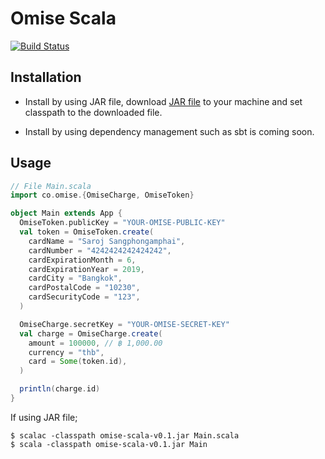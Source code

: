 # Omise Scala

[![Build Status](https://travis-ci.org/nimid/omise-scala.svg?branch=master)](https://travis-ci.org/nimid/omise-scala)

## Installation

- Install by using JAR file, download [JAR file](https://github.com/nimid/omise-scala/releases/download/v0.1/omise-scala-v0.1.jar) to your machine and set classpath to the downloaded file.

- Install by using dependency management such as sbt is coming soon.

## Usage

```scala
// File Main.scala
import co.omise.{OmiseCharge, OmiseToken}

object Main extends App {
  OmiseToken.publicKey = "YOUR-OMISE-PUBLIC-KEY"
  val token = OmiseToken.create(
    cardName = "Saroj Sangphongamphai",
    cardNumber = "4242424242424242",
    cardExpirationMonth = 6,
    cardExpirationYear = 2019,
    cardCity = "Bangkok",
    cardPostalCode = "10230",
    cardSecurityCode = "123",
  )

  OmiseCharge.secretKey = "YOUR-OMISE-SECRET-KEY"
  val charge = OmiseCharge.create(
    amount = 100000, // ฿ 1,000.00
    currency = "thb",
    card = Some(token.id),
  )

  println(charge.id)
}
```

If using JAR file;

```
$ scalac -classpath omise-scala-v0.1.jar Main.scala 
$ scala -classpath omise-scala-v0.1.jar Main 
```